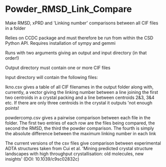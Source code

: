 # Powder_RMSD_Link_Compare
Make RMSD, xPRD and 'Linking number' comparisons between all CIF files in a folder

Relies on CCDC package and must therefore be run from within the CSD Python API.
Requires installation of sympy and gemmi

Runs with two arguments giving an output and input directory (in that order!)

Output directory must contain one or more CIF files

Input directory will contain the following files:

lkno.csv gives a table of all CIF filenames in the output folder along with, currently, a vector giving the linking number between a line       joining the first two centroids in a crystal packing and a line between centroids 2&3, 3&4 etc. If there are only three centroids in the crystal it outputs 'not enough points!

powdercomp.csv gives a pairwise comparison between each file in the folder. The first two entries of each row are the files being compared, the second the RMSD, the third the powder comparison. The fourth is simply the absolute difference between the maximum linking number in each link

The current versions of the csv files give comparison between experimental ADTA structures taken from Cui et al. 'Mining predicted crystal structure landscapes with high throughput crystallisation: old molecules, new insights' (DOI: 10.1039/c9sc02832c)
